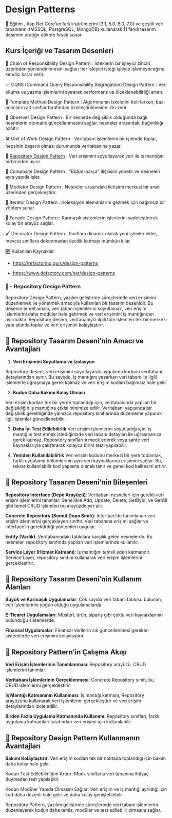 # Design Patterns

🔮 Eğitim , Asp.Net Core’un farklı sürümlerini (3.1, 5.0, 6.0, 7.0) ve çeşitli veri tabanlarını (MSSQL, PostgreSQL, MongoDB) kullanarak 11 farklı tasarım desenini pratiğe dökme fırsatı sunar.

## Kurs İçeriği ve Tasarım Desenleri

🔗 Chain of Responsibility Design Pattern : İsteklerin bir işleyici zinciri üzerinden yönlendirilmesini sağlar; her işleyici isteği işleyip işlemeyeceğine kendisi karar verir.

📈 CQRS (Command Query Responsibility Segregation) Design Pattern : Veri okuma ve yazma işlemlerini ayırarak performans ve ölçeklenebilirliği artırır.

📝 Template Method Design Pattern : Algoritmanın iskeletini belirlerken, bazı adımların alt sınıflar tarafından özelleştirilmesine izin verir.

👀 Observer Design Pattern : Bir nesnede değişiklik olduğunda bağlı nesnelerin otomatik güncellenmesini sağlar, nesneler arasındaki bağımlılığı azaltır.

🛠️ Unit of Work Design Pattern : Veritabanı işlemlerini bir işlemde toplar, hepsinin başarılı olması durumunda veritabanına yazar.

📂 [Repository Design Pattern](#---repository-design-pattern) : Veri erişimini soyutlayarak veri ile iş mantığını birbirinden ayırır.

🧩 Composite Design Pattern : "Bütün-parça" ilişkisini yönetir ve nesneleri aynı yapıda işler.

💬 Mediator Design Pattern : Nesneler arasındaki iletişimi merkezi bir aracı üzerinden gerçekleştirir.

🔄 Iterator Design Pattern : Koleksiyon elemanlarını gezmek için bağımsız bir yöntem sunar.

🧱 Facade Design Pattern : Karmaşık sistemlerin işlevlerini sadeleştirerek kolay bir arayüz sağlar.

🖌️ Decorator Design Pattern : Sınıflara dinamik olarak yeni işlevler ekler, mevcut sınıflara dokunmadan özellik katmayı mümkün kılar.

#️⃣ Kullanılan Kaynaklar

- https://refactoring.guru/design-patterns

- https://www.dofactory.com/net/design-patterns

### 📂 - Repository Design Pattern

Repository Design Pattern, yazılım geliştirme süreçlerinde veri erişimini düzenlemek ve yönetmek amacıyla kullanılan bir tasarım desenidir. Bu desenin temel amacı, veri tabanı işlemlerini soyutlamak, veri erişim işlemlerini daha modüler hale getirmek ve veri erişimini iş mantığından ayırmaktır. Repository deseni, veritabanıyla ilgili tüm işlemleri tek bir merkezi yapı altında toplar ve veri erişimini kolaylaştırır.

## 🔹 Repository Tasarım Deseni’nin Amacı ve Avantajları

1. **Veri Erişimini Soyutlama ve İzolasyon**
   
Repository deseni, veri erişimini soyutlayarak uygulama kodunu veritabanı detaylarından ayırır. Bu sayede, iş mantığını yazarken veri tabanı ile ilgili işlemlerle uğraşmaya gerek kalmaz ve veri erişim kodları bağımsız hale gelir.

2. **Kodun Daha Bakımı Kolay Olması**
   
Veri erişim kodları tek bir yerde toplandığı için, veritabanında yapılan bir değişikliğin iş mantığına etkisi minimize edilir. Veritabanı yapısında bir değişiklik gerektiğinde yalnızca repository sınıflarında düzenleme yaparak ilgili işlemler güncellenebilir.

3. **Daha İyi Test Edilebilirlik**
Veri erişim işlemlerini soyutladığı için, iş mantığını test etmek istediğinizde veri tabanı detayları ile uğraşmanıza gerek kalmaz. Repository sınıflarını mock ederek veya sahte veri kaynaklarıyla çalıştırarak kolayca birim testi yapılabilir.

4. **Yeniden Kullanılabilirlik**
Veri erişim kodunu merkezi bir yere toplamak, farklı uygulama bölümlerinin aynı veri kaynaklarına erişimini sağlar. Bu, tekrar kullanılabilir kod yapısına olanak tanır ve genel kod kalitesini artırır.

## 🔹 Repository Tasarım Deseni’nin Bileşenleri

**Repository Interface (Depo Arayüzü)**: Veritabanı nesneleri için gerekli veri erişim işlemlerini tanımlar. Genellikle Add, Update, Delete, GetById, ve GetAll gibi temel CRUD işlemleri bu arayüzde yer alır.

**Concrete Repository (Somut Depo Sınıfı)**: Interface’de tanımlanan veri erişim işlemlerini gerçekleyen sınıftır. Veri tabanına erişimi sağlar ve interface’in gerektirdiği yöntemleri uygular.

**Entity (Varlık)**: Veritabanındaki tablolara karşılık gelen nesnelerdir. Bu nesneler, repository sınıfında yapılan veri işlemlerinde kullanılır.

**Service Layer (Hizmet Katmanı)**: İş mantığını temsil eden katmandır. Service Layer, repository sınıfını kullanarak veri erişim işlemlerini gerçekleştirir.

## 🔹 Repository Tasarım Deseni’nin Kullanım Alanları

**Büyük ve Karmaşık Uygulamalar**: Çok sayıda veri tabanı tablosu bulunan, veri işlemlerinin yoğun olduğu uygulamalarda.

**E-Ticaret Uygulamaları**: Müşteri, ürün, sipariş gibi çoklu veri kaynaklarının bulunduğu sistemlerde.

**Finansal Uygulamalar**: Finansal verilerin sık güncellenmesi gereken sistemlerde veri erişimini kolaylaştırır.

## 🔹 Repository Pattern’in Çalışma Akışı

**Veri Erişim İşlemlerinin Tanımlanması**: Repository arayüzü, CRUD işlemlerini tanımlar.

**Veritabanı İşlemlerinin Gerçeklenmesi**: Concrete Repository sınıfı, bu CRUD işlemlerini gerçekleştirir.

**İş Mantığı Katmanının Kullanması**: İş mantığı katmanı, Repository arayüzünü kullanarak veri işlemlerini gerçekleştirir ve veri erişim detaylarından izole edilir.

**Birden Fazla Uygulama Katmanında Kullanımı**: Repository sınıfları, farklı uygulama katmanları tarafından veri erişimi için kullanılabilir.

## 🔹 Repository Design Pattern Kullanmanın Avantajları

**Bakımı Kolaylaştırır**: Veri erişim kodları tek bir noktada toplandığı için bakım daha kolay hale gelir.

Kodun Test Edilebilirliğini Artırır: Mock sınıflarla veri tabanına ihtiyaç duymadan test yapılabilir.

Kodun Modüler Yapıda Olmasını Sağlar: Veri erişim ve iş mantığı ayrıldığı için kod daha düzenli hale gelir ve daha kolay genişletilebilir.

Repository Pattern, yazılım geliştirme süreçlerinde veri tabanı işlemlerini düzenleyerek kodun daha temiz, modüler ve test edilebilir olmasını sağlar.

